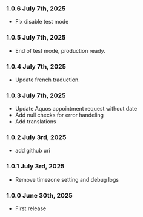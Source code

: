 ### 1.0.6 July 7th, 2025
* Fix disable test mode

### 1.0.5 July 7th, 2025
* End of test mode, production ready.

### 1.0.4 July 7th, 2025
* Update french traduction.

### 1.0.3 July 7th, 2025
* Update Aquos appointment request without date 
* Add null checks for error handeling
* Add translations

### 1.0.2 July 3rd, 2025
* add github uri

### 1.0.1 July 3rd, 2025
* Remove timezone setting and debug logs

### 1.0.0 June 30th, 2025
* First release
